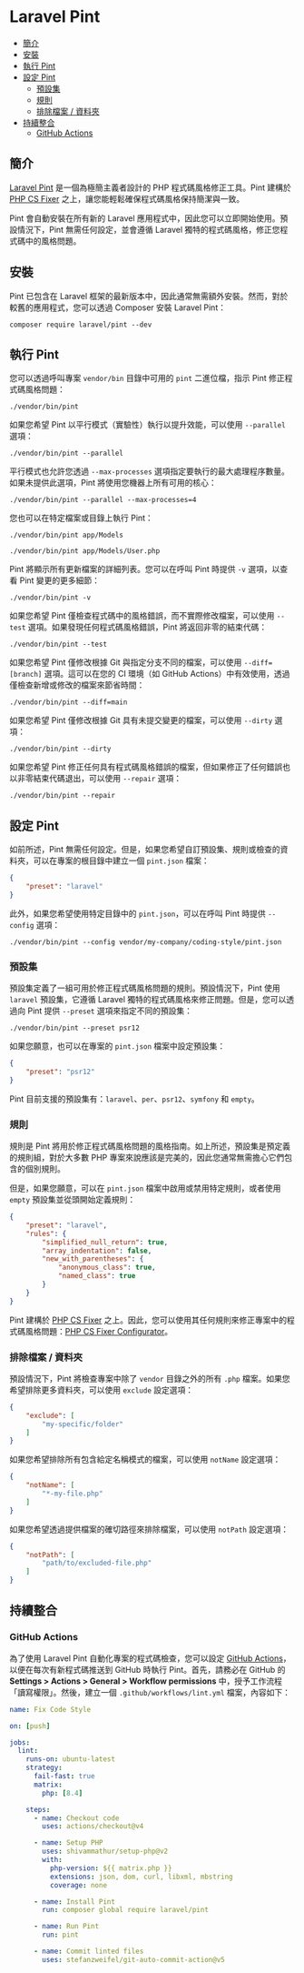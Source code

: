 # Laravel Pint

- [簡介](#introduction)
- [安裝](#installation)
- [執行 Pint](#running-pint)
- [設定 Pint](#configuring-pint)
    - [預設集](#presets)
    - [規則](#rules)
    - [排除檔案 / 資料夾](#excluding-files-or-folders)
- [持續整合](#continuous-integration)
    - [GitHub Actions](#running-tests-on-github-actions)

<a name="introduction"></a>
## 簡介

[Laravel Pint](https://github.com/laravel/pint) 是一個為極簡主義者設計的 PHP 程式碼風格修正工具。Pint 建構於 [PHP CS Fixer](https://github.com/FriendsOfPHP/PHP-CS-Fixer) 之上，讓您能輕鬆確保程式碼風格保持簡潔與一致。

Pint 會自動安裝在所有新的 Laravel 應用程式中，因此您可以立即開始使用。預設情況下，Pint 無需任何設定，並會遵循 Laravel 獨特的程式碼風格，修正您程式碼中的風格問題。

<a name="installation"></a>
## 安裝

Pint 已包含在 Laravel 框架的最新版本中，因此通常無需額外安裝。然而，對於較舊的應用程式，您可以透過 Composer 安裝 Laravel Pint：

```shell
composer require laravel/pint --dev
```

<a name="running-pint"></a>
## 執行 Pint

您可以透過呼叫專案 `vendor/bin` 目錄中可用的 `pint` 二進位檔，指示 Pint 修正程式碼風格問題：

```shell
./vendor/bin/pint
```

如果您希望 Pint 以平行模式（實驗性）執行以提升效能，可以使用 `--parallel` 選項：

```shell
./vendor/bin/pint --parallel
```

平行模式也允許您透過 `--max-processes` 選項指定要執行的最大處理程序數量。如果未提供此選項，Pint 將使用您機器上所有可用的核心：

```shell
./vendor/bin/pint --parallel --max-processes=4
```

您也可以在特定檔案或目錄上執行 Pint：

```shell
./vendor/bin/pint app/Models

./vendor/bin/pint app/Models/User.php
```

Pint 將顯示所有更新檔案的詳細列表。您可以在呼叫 Pint 時提供 `-v` 選項，以查看 Pint 變更的更多細節：

```shell
./vendor/bin/pint -v
```

如果您希望 Pint 僅檢查程式碼中的風格錯誤，而不實際修改檔案，可以使用 `--test` 選項。如果發現任何程式碼風格錯誤，Pint 將返回非零的結束代碼：

```shell
./vendor/bin/pint --test
```

如果您希望 Pint 僅修改根據 Git 與指定分支不同的檔案，可以使用 `--diff=[branch]` 選項。這可以在您的 CI 環境（如 GitHub Actions）中有效使用，透過僅檢查新增或修改的檔案來節省時間：

```shell
./vendor/bin/pint --diff=main
```

如果您希望 Pint 僅修改根據 Git 具有未提交變更的檔案，可以使用 `--dirty` 選項：

```shell
./vendor/bin/pint --dirty
```

如果您希望 Pint 修正任何具有程式碼風格錯誤的檔案，但如果修正了任何錯誤也以非零結束代碼退出，可以使用 `--repair` 選項：

```shell
./vendor/bin/pint --repair
```

<a name="configuring-pint"></a>
## 設定 Pint

如前所述，Pint 無需任何設定。但是，如果您希望自訂預設集、規則或檢查的資料夾，可以在專案的根目錄中建立一個 `pint.json` 檔案：

```json
{
    "preset": "laravel"
}
```

此外，如果您希望使用特定目錄中的 `pint.json`，可以在呼叫 Pint 時提供 `--config` 選項：

```shell
./vendor/bin/pint --config vendor/my-company/coding-style/pint.json
```

<a name="presets"></a>
### 預設集

預設集定義了一組可用於修正程式碼風格問題的規則。預設情況下，Pint 使用 `laravel` 預設集，它遵循 Laravel 獨特的程式碼風格來修正問題。但是，您可以透過向 Pint 提供 `--preset` 選項來指定不同的預設集：

```shell
./vendor/bin/pint --preset psr12
```

如果您願意，也可以在專案的 `pint.json` 檔案中設定預設集：

```json
{
    "preset": "psr12"
}
```

Pint 目前支援的預設集有：`laravel`、`per`、`psr12`、`symfony` 和 `empty`。

<a name="rules"></a>
### 規則

規則是 Pint 將用於修正程式碼風格問題的風格指南。如上所述，預設集是預定義的規則組，對於大多數 PHP 專案來說應該是完美的，因此您通常無需擔心它們包含的個別規則。

但是，如果您願意，可以在 `pint.json` 檔案中啟用或禁用特定規則，或者使用 `empty` 預設集並從頭開始定義規則：

```json
{
    "preset": "laravel",
    "rules": {
        "simplified_null_return": true,
        "array_indentation": false,
        "new_with_parentheses": {
            "anonymous_class": true,
            "named_class": true
        }
    }
}
```

Pint 建構於 [PHP CS Fixer](https://github.com/FriendsOfPHP/PHP-CS-Fixer) 之上。因此，您可以使用其任何規則來修正專案中的程式碼風格問題：[PHP CS Fixer Configurator](https://mlocati.github.io/php-cs-fixer-configurator)。

<a name="excluding-files-or-folders"></a>
### 排除檔案 / 資料夾

預設情況下，Pint 將檢查專案中除了 `vendor` 目錄之外的所有 `.php` 檔案。如果您希望排除更多資料夾，可以使用 `exclude` 設定選項：

```json
{
    "exclude": [
        "my-specific/folder"
    ]
}
```

如果您希望排除所有包含給定名稱模式的檔案，可以使用 `notName` 設定選項：

```json
{
    "notName": [
        "*-my-file.php"
    ]
}
```

如果您希望透過提供檔案的確切路徑來排除檔案，可以使用 `notPath` 設定選項：

```json
{
    "notPath": [
        "path/to/excluded-file.php"
    ]
}
```

<a name="continuous-integration"></a>
## 持續整合

<a name="running-tests-on-github-actions"></a>
### GitHub Actions

為了使用 Laravel Pint 自動化專案的程式碼檢查，您可以設定 [GitHub Actions](https://github.com/features/actions)，以便在每次有新程式碼推送到 GitHub 時執行 Pint。首先，請務必在 GitHub 的 **Settings > Actions > General > Workflow permissions** 中，授予工作流程「讀寫權限」。然後，建立一個 `.github/workflows/lint.yml` 檔案，內容如下：

```yaml
name: Fix Code Style

on: [push]

jobs:
  lint:
    runs-on: ubuntu-latest
    strategy:
      fail-fast: true
      matrix:
        php: [8.4]

    steps:
      - name: Checkout code
        uses: actions/checkout@v4

      - name: Setup PHP
        uses: shivammathur/setup-php@v2
        with:
          php-version: ${{ matrix.php }}
          extensions: json, dom, curl, libxml, mbstring
          coverage: none

      - name: Install Pint
        run: composer global require laravel/pint

      - name: Run Pint
        run: pint

      - name: Commit linted files
        uses: stefanzweifel/git-auto-commit-action@v5
```

